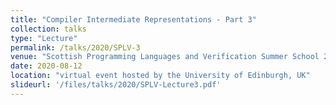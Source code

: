 ```yaml
---
title: "Compiler Intermediate Representations - Part 3"
collection: talks
type: "Lecture"
permalink: /talks/2020/SPLV-3
venue: "Scottish Programming Languages and Verification Summer School 2020 (SPLV 2020)"
date: 2020-08-12
location: "virtual event hosted by the University of Edinburgh, UK"
slideurl: '/files/talks/2020/SPLV-Lecture3.pdf'
---
```

